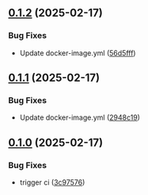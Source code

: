 ## [0.1.2](https://github.com/l4rm4nd/SimpleScanner/compare/v0.1.1...v0.1.2) (2025-02-17)


### Bug Fixes

* Update docker-image.yml ([56d5fff](https://github.com/l4rm4nd/SimpleScanner/commit/56d5fffd7f98b4918615c9d8f4bd72ada1242e78))

## [0.1.1](https://github.com/l4rm4nd/SimpleScanner/compare/v0.1.0...v0.1.1) (2025-02-17)


### Bug Fixes

* Update docker-image.yml ([2948c19](https://github.com/l4rm4nd/SimpleScanner/commit/2948c197923cbd326eaff79296fb0238c7959b8f))

## [0.1.0](https://github.com/l4rm4nd/SimpleScanner/compare/3c975763ef11dde93e394098870f7ab32a4deb35...v0.1.0) (2025-02-17)


### Bug Fixes

* trigger ci ([3c97576](https://github.com/l4rm4nd/SimpleScanner/commit/3c975763ef11dde93e394098870f7ab32a4deb35))

